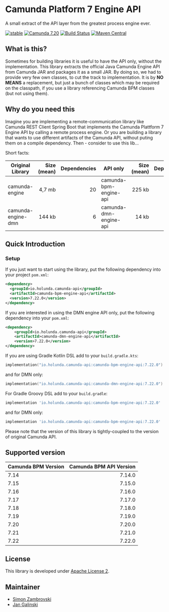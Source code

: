 # Camunda Platform 7 Engine API

A small extract of the API layer from the greatest process engine ever.

[![stable](https://img.shields.io/badge/lifecycle-STABLE-green.svg)](https://github.com/holisticon#open-source-lifecycle)
[![Camunda 7.20](https://img.shields.io/badge/Camunda%20Version-7.22-orange.svg)](https://docs.camunda.org/manual/7.22/)
[![Build Status](https://github.com/holunda-io/camunda-bpm-api/actions/workflows/default.yml/badge.svg)](https://github.com/holunda-io/camunda-bpm-api/actions/workflows/default.yml)
[![Maven Central](https://maven-badges.herokuapp.com/maven-central/io.holunda.camunda-api/camunda-bpm-engine-api/badge.svg)](https://maven-badges.herokuapp.com/maven-central/io.holunda.camunda-api/camunda-bpm-engine-api)

## What is this?

Sometimes for building libraries it is useful to have the API only, without the implementation. This library extracts the official Java Camunda Engine API from Camunda JAR and packages it as a small JAR. By doing so, we had to provide very few own classes, to cut the track to implementation. It is by **NO MEANS** a replacement, but just a bunch of classes which may be required on the classpath, if you use a library referencing Camunda BPM classes (but not using them).

## Why do you need this

Imagine you are implementing a remote-communication library like Camunda REST Client Spring Boot that implements the Camunda Plattform 7 Engine API by calling a remote process engine. Or you are building a library that wants to use different artifacts of the Camunda API, without puting them on a compile 
dependency. Then - consider to use this lib...


Short facts:

| Original Library         | Size (mean)  | Dependencies  | API only               | Size (mean) | Dependencies |
| ------------------------ | -----------: | ------------: | ---------------------- | ----------: |-------------:|
| camunda-engine           |    4,7 mb    |    20         | camunda-bpm-engine-api |   225 kb    |            7 |
| camunda-engine-dmn       |    144 kb    |     6         | camunda-dmn-engine-api |    14 kb    |            3 |


## Quick Introduction

### Setup
If you just want to start using the library, put the following dependency into your project `pom.xml`:

```xml
<dependency>
  <groupId>io.holunda.camunda-api</groupId>
  <artifactId>camunda-bpm-engine-api</artifactId>
  <version>7.22.0</version>
</dependency>
```

If you are interested in using the DMN engine API only, put the following dependency into your `pom.xml`:

```xml
<dependency>
    <groupId>io.holunda.camunda-api</groupId>
    <artifactId>camunda-dmn-engine-api</artifactId>
    <version>7.22.0</version>
</dependency>
```


If you are using Gradle Kotlin DSL add to your `build.gradle.kts`:

```kotlin
implementation("io.holunda.camunda-api:camunda-bpm-engine-api:7.22.0")
```

and for DMN only:

```kotlin
implementation("io.holunda.camunda-api:camunda-dmn-engine-api:7.22.0")
```


For Gradle Groovy DSL add to your `build.gradle`:

```groovy
implementation 'io.holunda.camunda-api:camunda-bpm-engine-api:7.22.0'
```

and for DMN only:

```groovy
implementation 'io.holunda.camunda-api:camunda-bpm-engine-api:7.22.0'
```

Please note that the version of this library is tightly-coupled to the version of original Camunda API.  

## Supported version

| Camunda BPM Version | Camunda BPM API Version | 
|---------------------|------------------------:| 
| 7.14                |                  7.14.0 |
| 7.15                |                  7.15.0 |
| 7.16                |                  7.16.0 |
| 7.17                |                  7.17.0 |
| 7.18                |                  7.18.0 |
| 7.19                |                  7.19.0 |
| 7.20                |                  7.20.0 |
| 7.21                |                  7.21.0 |
| 7.22                |                  7.22.0 |



## License

This library is developed under [Apache License 2](./LICENSE).

## Maintainer

* [Simon Zambrovski](https://gihub.com/zambrovski)
* [Jan Galinski](https://gihub.com/jangalinski)
